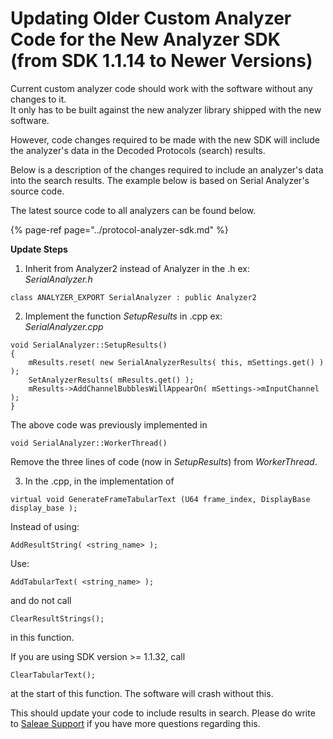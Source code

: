 # Updating Older Custom Analyzer Code for the New Analyzer SDK \(from SDK 1.1.14 to Newer Versions\)

Current custom analyzer code should work with the software without any changes to it.  
It only has to be built against the new analyzer library shipped with the new software.

However, code changes required to be made with the new SDK will include the analyzer's data in the Decoded Protocols \(search\) results.

Below is a description of the changes required to include an analyzer's data into the search results. The example below is based on Serial Analyzer's source code.

The latest source code to all analyzers can be found below.

{% page-ref page="../protocol-analyzer-sdk.md" %}

**Update Steps**

1. Inherit from Analyzer2 instead of Analyzer in the .h ex:  
_SerialAnalyzer.h_

```text
class ANALYZER_EXPORT SerialAnalyzer : public Analyzer2
```

2. Implement the function _SetupResults_ in .cpp ex:  
_SerialAnalyzer.cpp_

```text
void SerialAnalyzer::SetupResults()   
{   
    mResults.reset( new SerialAnalyzerResults( this, mSettings.get() ) );   
    SetAnalyzerResults( mResults.get() );   
    mResults->AddChannelBubblesWillAppearOn( mSettings->mInputChannel );   
}
```

The above code was previously implemented in

```text
void SerialAnalyzer::WorkerThread()
```

Remove the three lines of code \(now in _SetupResults_\) from _WorkerThread_.

3. In the .cpp, in the implementation of

```text
virtual void GenerateFrameTabularText (U64 frame_index, DisplayBase display_base );
```

Instead of using:

```text
AddResultString( <string_name> );
```

Use:

```text
AddTabularText( <string_name> );
```

and do not call

```text
ClearResultStrings(); 
```

in this function.

If you are using SDK version &gt;= 1.1.32, call

```text
ClearTabularText();
```

at the start of this function. The software will crash without this.

This should update your code to include results in search. Please do write to [Saleae Support](https://support.saleae.com/hc/en-us/requests/new) if you have more questions regarding this.

